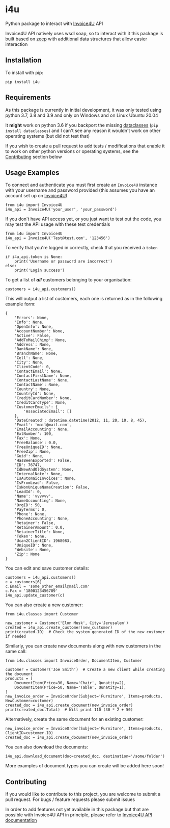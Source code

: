 # i4u
Python package to interact with [Invoice4U](https://www.invoice4u.co.il) API

Invoice4U API natively uses wsdl soap, so to interact with it this package is built based on [zeep](https://github.com/mvantellingen/python-zeep) with additional data structures that allow easier interaction

## Installation
To install with pip:

    pip install i4u

## Requirements

As this package is currently in initial development, it was only tested using python 3.7, 3.8 and 3.9 and only on Windows and on Linux Ubuntu 20.04

It **might** work on python 3.6 if you backport the missing [dataclasses](https://pypi.org/project/dataclasses/) (`pip install dataclasses`) and I can't see any reason it wouldn't work on other operating systems (but did not test that)

If you wish to create a pull request to add tests / modifications that enable it to work on other python versions or operating systems, see the [Contributing]() section below

## Usage Examples
To connect and authenticate you must first create an `Invoice4U` instance with your username and password provided (this assumes you have an account set up on [Invoice4U](https://www.invoice4u.co.il))

    from i4u import Invoice4U
    i4u_api = Invoice4U('your_user', 'your_password')

If you don't have API access yet, or you just want to test out the code, you may test the API usage with these test credentials

    from i4u import Invoice4U
    i4u_api = Invoice4U('Test@test.com', '123456')

To verify that you're logged in correctly, check that you received a `token`

    if i4u_api.token is None:
        print('Username or password are incorrect')
    else:
        print('Login success')

To get a list of **_all_** customers belonging to your organisation:

    customers = i4u_api.customers()

This will output a list of customers, each one is returned as in the following example form:
    
    {
        'Errors': None,
        'Info': None,
        'OpenInfo': None,
        'AccountNumber': None,
        'Active': False,
        'AddToMailChimp': None,
        'Address': None,
        'BankName': None,
        'BranchName': None,
        'Cell': None,
        'City': None,
        'ClientCode': 0,
        'ContactEmail': None,
        'ContactFirstName': None,
        'ContactLastName': None,
        'ContactName': None,
        'Country': None,
        'CountryId': None,
        'CreditCardNumber': None,
        'CreditCardType': None,
        'CustomerEmails': {
            'AssociatedEmail': []
        },
        'DateCreated': datetime.datetime(2012, 11, 20, 10, 8, 45),
        'Email': 'mail@mail.com',
        'EmailAccounting': None,
        'ExtNumber': 100,
        'Fax': None,
        'FreeBalance': 0.0,
        'FreeUniqueID': None,
        'FreeZip': None,
        'Guid': None,
        'HasBeenExported': False,
        'ID': 76747,
        'IdNewAndOldSystem': None,
        'InternalNote': None,
        'IsAutomaicInvoices': None,
        'IsFromLead': False,
        'IsNonUniqueNameCreation': False,
        'LeadId': 0,
        'Name': 'vvvvvv',
        'NameAccounting': None,
        'OrgID': 50,
        'PayTerms': 0,
        'Phone': None,
        'PhoneAccounting': None,
        'Retainer': False,
        'RetainerAmount': 0.0,
        'RetainerTitle': None,
        'Token': None,
        'Ucan2ClientID': 1968083,
        'UniqueID': None,
        'Website': None,
        'Zip': None
    }

You can edit and save customer details:

    customers = i4u_api.customers()
    c = customers[6]
    c.Email = 'some_other_email@mail.com'
    c.Fax = '1800123456789'
    i4u_api.update_customer(c)

You can also create a new customer:

    from i4u.classes import Customer

    new_customer = Customer('Elon Musk', City='Jerusalem')
    created = i4u_api.create_customer(new_customer)
    print(created.ID)  # Check the system generated ID of the new customer if needed

Similarly, you can create new documents along with new customers in the same call:

    from i4u.classes import InvoiceOrder, DocumentItem, Customer

    customer = Customer('Joe Smith')  # Create a new client while creating the document
    products = [
        DocumentItem(Price=30, Name='Chair', Qunatity=2),
        DocumentItem(Price=50, Name='Table', Qunatity=1),
    ]
    new_invoice_order = InvoiceOrder(Subject='Furniture', Items=products, NewCustomer=customer)
    created_doc = i4u_api.create_document(new_invoice_order)
    print(created_doc.Total)  # Will print 110 (30 * 2 + 50)

Alternatively, create the same document for an existing customer:

    new_invoice_order = InvoiceOrder(Subject='Furniture', Items=products, ClientID=customer.ID)
    created_doc = i4u_api.create_document(new_invoice_order)

You can also download the documents:

    i4u_api.download_document(doc=created_doc, destination='/some/folder')

More examples of document types you can create will be added here soon!
    

## Contributing

If you would like to contribute to this project, you are welcome to submit a pull request. For bugs / feature requests please submit issues

In order to add features not yet available in this package but that are possible with Invoice4U API in principle, please refer to [Invoice4U API documentation](https://invoice4uapi.docs.apiary.io/)